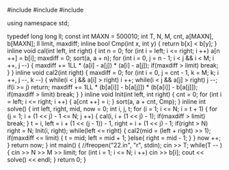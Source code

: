 #include <iostream>
#include <cstdio>
#include <algorithm>

using namespace std;

typedef long long ll;
const int MAXN = 500010;
int T, N, M, cnt, a[MAXN], b[MAXN];
ll limit, maxdiff;
inline bool Cmp(int x, int y)
{
    return b[x] < b[y];
}
inline void cal(int left, int right)
{
    int n = 0;
    for (int i = left; i <= right; i ++)
        a[n ++] = b[i];
    maxdiff = 0;
    sort(a, a + n);
    for (int i = 0, j = n - 1; i < j && i < M; i ++, j --)
    {
        maxdiff += 1LL * (a[i] - a[j]) * (a[i] - a[j]);
        if(maxdiff > limit) break;
    }
}
inline void cal2(int right)
{
    maxdiff = 0;
    for (int i = 0, j = cnt - 1, k = M; k; i ++, j --, k --)
    {
        while(i < j && a[i] > right) i ++;
        while(i < j && a[j] > right) j --;
        if(i >= j)
            return;
        maxdiff += 1LL * (b[a[i]] - b[a[j]]) * (b[a[i]] - b[a[j]]);
        if(maxdiff > limit) break;
    }
}
inline void Init(int left, int right)
{
    cnt = 0;
    for (int i = left; i <= right; i ++)
    {
        a[cnt ++] = i;
    }
    sort(a, a + cnt, Cmp);
}
inline int solve()
{
    int left, right, mid, now = 0;
    int i, j, t;
    for (i = 1; i <= N; i = t + 1)
    {
        for (j = 1; i + (1 << j) - 1 <= N; j ++)
        {
            cal(i, i + (1 << j) - 1);
            if(maxdiff > limit)
                break;
        }
        t = i, left = i + (1 << (j - 1)) - 1, right = i + (1 << j) - 1;
        if(right > N)
            right = N;
        Init(i, right);
        while(left <= right)
        {
            cal2(mid = (left + right) >> 1);
            if(maxdiff <= limit)
            {
                t = mid;
                left = mid + 1;
            }else{
                right = mid - 1;
            }
        }
        now ++;
    }
    return now;
}
int main()
{
    //freopen("22.in", "r", stdin);
    cin >> T;
    while(T -- )
    {
        cin >> N >> M >> limit;
        for (int i = 1; i <= N; i ++)
            cin >> b[i];
        cout << solve() << endl;
    }
    return 0;
}


























